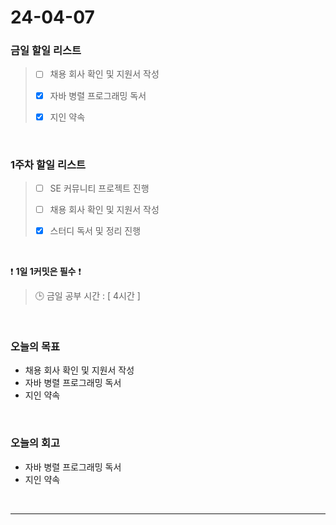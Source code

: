 # 24-04-07
### 금일 할일 리스트
> - [ ]  채용 회사 확인 및 지원서 작성
>
> - [x]  자바 병렬 프로그래밍 독서
>
> - [x]  지인 약속

<br/>

### 1주차 할일 리스트  
> - [ ]  SE 커뮤니티 프로젝트 진행
>
> - [ ]  채용 회사 확인 및 지원서 작성
>
> - [x]  스터디 독서 및 정리 진행

<br/>

❗ **1일 1커밋은 필수** ❗
> 🕒 금일 공부 시간 : [ 4시간 ]

<br/>

### 오늘의 목표
- 채용 회사 확인 및 지원서 작성
- 자바 병렬 프로그래밍 독서
- 지인 약속

<br>

### 오늘의 회고
- 자바 병렬 프로그래밍 독서
- 지인 약속


<br/>

------------  
